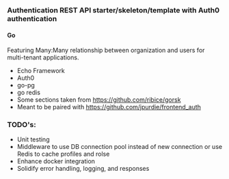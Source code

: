 ### Authentication REST API starter/skeleton/template with Auth0 authentication
#### Go

Featuring Many:Many relationship between organization and users for multi-tenant applications. 
- Echo Framework
- Auth0
- go-pg
- go redis
- Some sections taken from https://github.com/ribice/gorsk
- Meant to be paired with https://github.com/jpurdie/frontend_auth


### TODO's:
- Unit testing
- Middleware to use DB connection pool instead of new connection or use Redis to cache profiles and rolse
- Enhance docker integration
- Solidify error handling, logging, and responses



